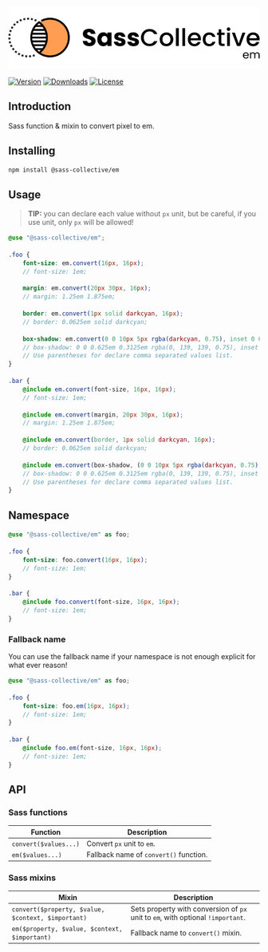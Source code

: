 <div align="center">

![Sass Em](.github/logo.svg)

</div>

[![Version](https://flat.badgen.net/npm/v/@sass-collective/em)](https://www.npmjs.com/package/@sass-collective/em)
[![Downloads](https://flat.badgen.net/npm/dt/@sass-collective/em)](https://www.npmjs.com/package/@sass-collective/em)
[![License](https://flat.badgen.net/npm/license/@sass-collective/em)](https://www.npmjs.com/package/@sass-collective/em)

## Introduction

Sass function & mixin to convert pixel to em.

## Installing

```shell
npm install @sass-collective/em
```

## Usage

> **TIP:** you can declare each value without `px` unit, but be careful, if you use unit, only `px` will be allowed!

```scss
@use "@sass-collective/em";

.foo {
    font-size: em.convert(16px, 16px);
    // font-size: 1em;
    
    margin: em.convert(20px 30px, 16px);
    // margin: 1.25em 1.875em;
    
    border: em.convert(1px solid darkcyan, 16px);
    // border: 0.0625em solid darkcyan;
    
    box-shadow: em.convert(0 0 10px 5px rgba(darkcyan, 0.75), inset 0 0 10px 5px rgba(darkcyan, 0.75), 16px);
    // box-shadow: 0 0 0.625em 0.3125em rgba(0, 139, 139, 0.75), inset 0 0 0.625em 0.3125em rgba(0, 139, 139, 0.75);
    // Use parentheses for declare comma separated values list.
}

.bar {
    @include em.convert(font-size, 16px, 16px);
    // font-size: 1em;
    
    @include em.convert(margin, 20px 30px, 16px);
    // margin: 1.25em 1.875em;
    
    @include em.convert(border, 1px solid darkcyan, 16px);
    // border: 0.0625em solid darkcyan;
    
    @include em.convert(box-shadow, (0 0 10px 5px rgba(darkcyan, 0.75), inset 0 0 10px 5px rgba(darkcyan, 0.75)), 16px);
    // box-shadow: 0 0 0.625em 0.3125em rgba(0, 139, 139, 0.75), inset 0 0 0.625em 0.3125em rgba(0, 139, 139, 0.75);
    // Use parentheses for declare comma separated values list.
}
```

## Namespace

```scss
@use "@sass-collective/em" as foo;

.foo {
    font-size: foo.convert(16px, 16px);
    // font-size: 1em;
}

.bar {
    @include foo.convert(font-size, 16px, 16px);
    // font-size: 1em;
}
```

### Fallback name

You can use the fallback name if your namespace is not enough explicit for what ever reason!

```scss
@use "@sass-collective/em" as foo;

.foo {
    font-size: foo.em(16px, 16px);
    // font-size: 1em;
}

.bar {
    @include foo.em(font-size, 16px, 16px);
    // font-size: 1em;
}
```

## API

### Sass functions

| Function              | Description                            |
|-----------------------|----------------------------------------|
| `convert($values...)` | Convert `px` unit to `em`.             |
| `em($values...)`      | Fallback name of `convert()` function. |

### Sass mixins

| Mixin                                              | Description                                                                     |
|----------------------------------------------------|---------------------------------------------------------------------------------|
| `convert($property, $value, $context, $important)` | Sets property with conversion of `px` unit to `em`, with optional `!important`. |
| `em($property, $value, $context, $important)`      | Fallback name to `convert()` mixin.                                             |

